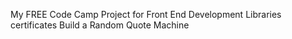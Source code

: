 My FREE Code Camp Project for Front End Development Libraries certificates 
Build a Random Quote Machine

